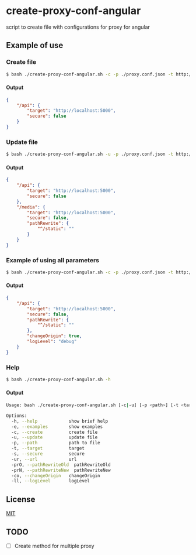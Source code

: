 # create-proxy-conf-angular
script to create file with configurations for proxy for angular

## Example of use
### Create file
```bash
$ bash ./create-proxy-conf-angular.sh -c -p ./proxy.conf.json -t http://localhost:5000 -ur /api
```
#### Output
```json
{
    "/api": {
        "target": "http://localhost:5000",
        "secure": false
    }
}
```
### Update file
```bash
$ bash ./create-proxy-conf-angular.sh -u -p ./proxy.conf.json -t http://localhost:5000 -prO "^/static" -prN "" -ur /media
```
#### Output
```json
{
    "/api": {
        "target": "http://localhost:5000",
        "secure": false
    },
    "/media": {
        "target": "http://localhost:5000",
        "secure": false,
        "pathRewrite": {
            "^/static": ""
        }
    }
}
```
### Example of using all parameters
```bash
$ bash ./create-proxy-conf-angular.sh -c -p ./proxy.conf.json -t http://localhost:5000 -ur /api -prO "^/static" -prN "" -co "true" -ll "debug"
```
#### Output
```json
{
    "/api": {
        "target": "http://localhost:5000",
        "secure": false,
        "pathRewrite": {
            "^/static": ""
        },
        "changeOrigin": true,
        "logLevel": "debug"
    }
}
```
### Help
```bash
$ bash ./create-proxy-conf-angular.sh -h
```
#### Output
```bash
Usage: bash ./create-proxy-conf-angular.sh [-c|-u] [-p <path>] [-t <target>] [-s <secure>] [-ur <url>] [-prO <pathRewriteOld>] [-prN <pathRewriteNew>] [-co <changeOrigin>] [-ll <logLevel>]

Options:
  -h, --help            show brief help
  -e, --examples        show examples
  -c, --create          create file
  -u, --update          update file
  -p, --path            path to file
  -t, --target          target
  -s, --secure          secure
  -ur, --url            url
  -prO, --pathRewriteOld  pathRewriteOld
  -prN, --pathRewriteNew  pathRewriteNew
  -co, --changeOrigin   changeOrigin
  -ll, --logLevel       logLevel
```

## License
[MIT](https://choosealicense.com/licenses/mit/)

## TODO
- [ ] Create method for multiple proxy
